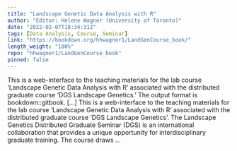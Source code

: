 ```yaml
---
title: "Landscape Genetic Data Analysis with R"
author: "Editor: Helene Wagner (University of Toronto)"
date: "2022-02-07T18:34:31Z"
tags: [Data Analysis, Course, Seminar]
link: "https://bookdown.org/hhwagner1/LandGenCourse_book/"
length_weight: "100%"
repo: "hhwagner1/LandGenCourse_book"
pinned: false
---
```


This is a web-interface to the teaching materials for the lab course ‘Landscape Genetic Data Analysis with R’ associated with the distributed graduate course ‘DGS Landscape Genetics.’ The output format is bookdown::gitbook. [...] This is a web-interface to the teaching materials for the lab course ‘Landscape Genetic Data Analysis with R’ associated with the distributed graduate course ‘DGS Landscape Genetics’. The Landscape Genetics Distributed Graduate Seminar (DGS) is an international collaboration that provides a unique opportunity for interdisciplinary graduate training. The course draws ...
